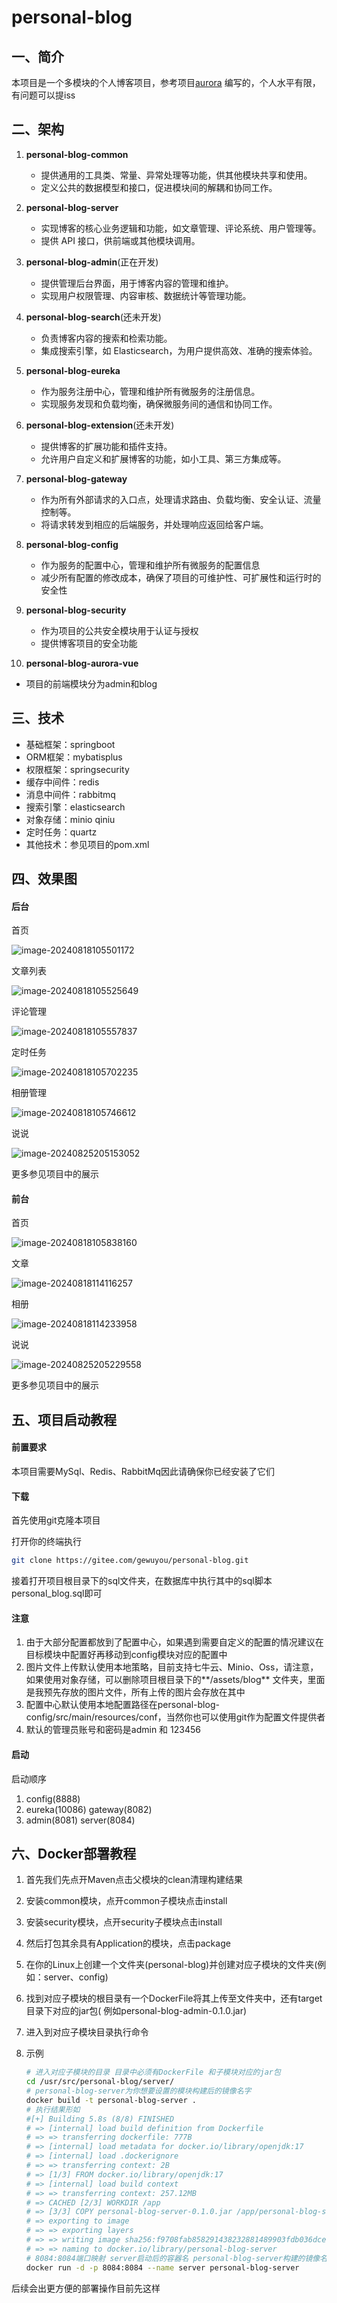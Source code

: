 # personal-blog

## 一、简介

本项目是一个多模块的个人博客项目，参考项目[aurora](https://github.com/linhaojun857/aurora) 编写的，个人水平有限，有问题可以提iss

## 二、架构

1. **personal-blog-common**
   - 提供通用的工具类、常量、异常处理等功能，供其他模块共享和使用。
   - 定义公共的数据模型和接口，促进模块间的解耦和协同工作。
2. **personal-blog-server**
   - 实现博客的核心业务逻辑和功能，如文章管理、评论系统、用户管理等。
   - 提供 API 接口，供前端或其他模块调用。
3. **personal-blog-admin**(正在开发)
   - 提供管理后台界面，用于博客内容的管理和维护。
   - 实现用户权限管理、内容审核、数据统计等管理功能。
4. **personal-blog-search**(还未开发)
   - 负责博客内容的搜索和检索功能。
   - 集成搜索引擎，如 Elasticsearch，为用户提供高效、准确的搜索体验。
5. **personal-blog-eureka**
   - 作为服务注册中心，管理和维护所有微服务的注册信息。
   - 实现服务发现和负载均衡，确保微服务间的通信和协同工作。
6. **personal-blog-extension**(还未开发)
   - 提供博客的扩展功能和插件支持。
   - 允许用户自定义和扩展博客的功能，如小工具、第三方集成等。
7. **personal-blog-gateway**
   - 作为所有外部请求的入口点，处理请求路由、负载均衡、安全认证、流量控制等。
   - 将请求转发到相应的后端服务，并处理响应返回给客户端。
8. **personal-blog-config**
    - 作为服务的配置中心，管理和维护所有微服务的配置信息
    - 减少所有配置的修改成本，确保了项目的可维护性、可扩展性和运行时的安全性
9. **personal-blog-security**
   - 作为项目的公共安全模块用于认证与授权
   - 提供博客项目的安全功能

10. **personal-blog-aurora-vue**
   - 项目的前端模块分为admin和blog

## 三、技术

- 基础框架：springboot
- ORM框架：mybatisplus
- 权限框架：springsecurity
- 缓存中间件：redis
- 消息中间件：rabbitmq
- 搜索引擎：elasticsearch
- 对象存储：minio qiniu
- 定时任务：quartz
- 其他技术：参见项目的pom.xml

## 四、效果图

#### 后台

首页

![image-20240818105501172](./assets/README/image-20240818105501172.png)

文章列表

![image-20240818105525649](./assets/README/image-20240818105525649.png)

评论管理

![image-20240818105557837](./assets/README/image-20240818105557837.png)

定时任务

![image-20240818105702235](./assets/README/image-20240818105702235.png)

相册管理

![image-20240818105746612](./assets/README/image-20240818105746612.png)

说说

![image-20240825205153052](./assets/README/image-20240825205153052.png)

更多参见项目中的展示

#### 前台

首页

![image-20240818105838160](./assets/README/image-20240818105838160.png)

文章

![image-20240818114116257](./assets/README/image-20240818114116257.png)

相册

![image-20240818114233958](./assets/README/image-20240818114233958.png)

说说

![image-20240825205229558](./assets/README/image-20240825205229558.png)

更多参见项目中的展示

## 五、项目启动教程

#### 前置要求

本项目需要MySql、Redis、RabbitMq因此请确保你已经安装了它们

#### 下载

首先使用git克隆本项目

打开你的终端执行

```sh
git clone https://gitee.com/gewuyou/personal-blog.git
```

接着打开项目根目录下的sql文件夹，在数据库中执行其中的sql脚本personal_blog.sql即可

#### 注意

1. 由于大部分配置都放到了配置中心，如果遇到需要自定义的配置的情况建议在目标模块中配置好再移动到config模块对应的配置中
2. 图片文件上传默认使用本地策略，目前支持七牛云、Minio、Oss，请注意，如果使用对象存储，可以删除项目根目录下的**/assets/blog**
   文件夹，里面是我预先存放的图片文件，所有上传的图片会存放在其中
3. 配置中心默认使用本地配置路径在personal-blog-config/src/main/resources/conf，当然你也可以使用git作为配置文件提供者
4. 默认的管理员账号和密码是admin 和 123456

#### 启动

启动顺序

1. config(8888)
2. eureka(10086) gateway(8082)
3. admin(8081) server(8084)

## 六、Docker部署教程

1. 首先我们先点开Maven点击父模块的clean清理构建结果

2. 安装common模块，点开common子模块点击install

3. 安装security模块，点开security子模块点击install

4. 然后打包其余具有Application的模块，点击package

5. 在你的Linux上创建一个文件夹(personal-blog)并创建对应子模块的文件夹(例如：server、config)

6. 找到对应子模块的根目录有一个DockerFile将其上传至文件夹中，还有target目录下对应的jar包(
   例如personal-blog-admin-0.1.0.jar)

7. 进入到对应子模块目录执行命令

8. 示例

   ```sh
   # 进入对应子模块的目录 目录中必须有DockerFile 和子模块对应的jar包
   cd /usr/src/personal-blog/server/
   # personal-blog-server为你想要设置的模块构建后的镜像名字
   docker build -t personal-blog-server .
   # 执行结果形如
   #[+] Building 5.8s (8/8) FINISHED                                                                                 docker:default
   # => [internal] load build definition from Dockerfile                                                                       0.0s
   # => => transferring dockerfile: 777B                                                                                       0.0s
   # => [internal] load metadata for docker.io/library/openjdk:17                                                              0.0s
   # => [internal] load .dockerignore                                                                                          0.0s
   # => => transferring context: 2B                                                                                            0.0s
   # => [1/3] FROM docker.io/library/openjdk:17                                                                                0.0s
   # => [internal] load build context                                                                                          2.7s
   # => => transferring context: 257.12MB                                                                                      2.7s
   # => CACHED [2/3] WORKDIR /app                                                                                              0.0s
   # => [3/3] COPY personal-blog-server-0.1.0.jar /app/personal-blog-server.jar                                                2.1s
   # => exporting to image                                                                                                     1.0s
   # => => exporting layers                                                                                                    1.0s
   # => => writing image sha256:f9708fab858291438232881489903fdb036dce07c987e59081f0c4baa627abea                               0.0s
   # => => naming to docker.io/library/personal-blog-server    
   # 8084:8084端口映射 server启动后的容器名 personal-blog-server构建的镜像名
   docker run -d -p 8084:8084 --name server personal-blog-server
   ```

后续会出更方便的部署操作目前先这样
